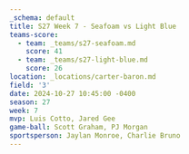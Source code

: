 ```yaml
---
_schema: default
title: S27 Week 7 - Seafoam vs Light Blue
teams-score:
  - team: _teams/s27-seafoam.md
    score: 41
  - team: _teams/s27-light-blue.md
    score: 26
location: _locations/carter-baron.md
field: '3'
date: 2024-10-27 10:45:00 -0400
season: 27
week: 7
mvp: Luis Cotto, Jared Gee
game-ball: Scott Graham, PJ Morgan
sportsperson: Jaylan Monroe, Charlie Bruno
---
```

